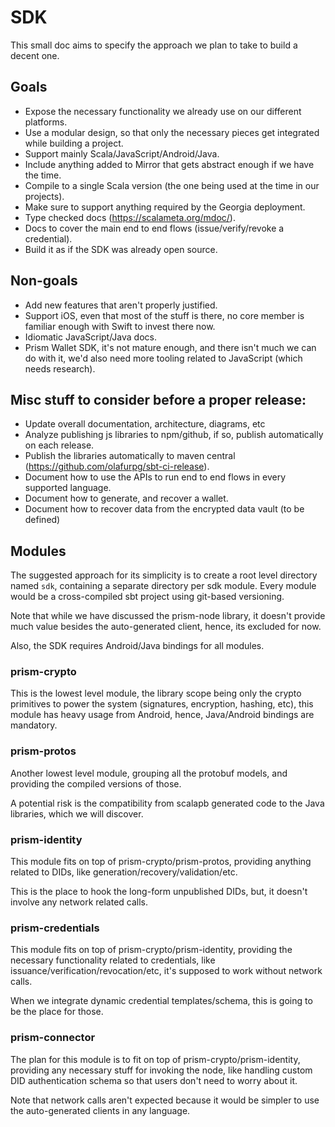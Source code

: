 # SDK
This small doc aims to specify the approach we plan to take to build a decent one.


## Goals
- Expose the necessary functionality we already use on our different platforms.
- Use a modular design, so that only the necessary pieces get integrated while building a project.
- Support mainly Scala/JavaScript/Android/Java.
- Include anything added to Mirror that gets abstract enough if we have the time.
- Compile to a single Scala version (the one being used at the time in our projects).
- Make sure to support anything required by the Georgia deployment.
- Type checked docs (https://scalameta.org/mdoc/).
- Docs to cover the main end to end flows (issue/verify/revoke a credential).
- Build it as if the SDK was already open source.

## Non-goals
- Add new features that aren't properly justified.
- Support iOS, even that most of the stuff is there, no core member is familiar enough with Swift to invest there now.
- Idiomatic JavaScript/Java docs.
- Prism Wallet SDK, it's not mature enough, and there isn't much we can do with it, we'd also need more tooling related to JavaScript (which needs research).

## Misc stuff to consider before a proper release:
- Update overall documentation, architecture, diagrams, etc
- Analyze publishing js libraries to npm/github, if so, publish automatically on each release.
- Publish the libraries automatically to maven central (https://github.com/olafurpg/sbt-ci-release).
- Document how to use the APIs to run end to end flows in every supported language.
- Document how to generate, and recover a wallet.
- Document how to recover data from the encrypted data vault (to be defined)


## Modules
The suggested approach for its simplicity is to create a root level directory named `sdk`, containing a separate directory per sdk module. Every module would be a cross-compiled sbt project using git-based versioning.

Note that while we have discussed the prism-node library, it doesn't provide much value besides the auto-generated client, hence, its excluded for now.

Also, the SDK requires Android/Java bindings for all modules.


### prism-crypto
This is the lowest level module, the library scope being only the crypto primitives to power the system (signatures, encryption, hashing, etc), this module has heavy usage from Android, hence, Java/Android bindings are mandatory.


### prism-protos
Another lowest level module, grouping all the protobuf models, and providing the compiled versions of those.

A potential risk is the compatibility from scalapb generated code to the Java libraries, which we will discover.


### prism-identity
This module fits on top of prism-crypto/prism-protos, providing anything related to DIDs, like generation/recovery/validation/etc.

This is the place to hook the long-form unpublished DIDs, but, it doesn't involve any network related calls.


### prism-credentials
This module fits on top of prism-crypto/prism-identity, providing the necessary functionality related to credentials, like issuance/verification/revocation/etc, it's supposed to work without network calls.

When we integrate dynamic credential templates/schema, this is going to be the place for those.


### prism-connector
The plan for this module is to fit on top of prism-crypto/prism-identity, providing any necessary stuff for invoking the node, like handling custom DID authentication schema so that users don't need to worry about it.

Note that network calls aren't expected because it would be simpler to use the auto-generated clients in any language.
